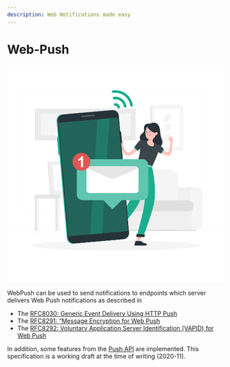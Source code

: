 ```yaml
---
description: Web Notifications made easy
---
```


# Web-Push

![Illustration by Freepik Stories \(https://stories.freepik.com/communication\)](.gitbook/assets/messages-rafiki.svg)

  
WebPush can be used to send notifications to endpoints which server delivers Web Push notifications as described in

* The [RFC8030: Generic Event Delivery Using HTTP Push](https://tools.ietf.org/html/rfc8030)
* The [RFC8291: “Message Encryption for Web Push](https://tools.ietf.org/html/rfc8291)
* The [RFC8292: Voluntary Application Server Identification \(VAPID\) for Web Push](https://tools.ietf.org/html/rfc8292)

In addition, some features from the [Push API](https://w3c.github.io/push-api/) are implemented. This specification is a working draft at the time of writing \(2020-11\).



